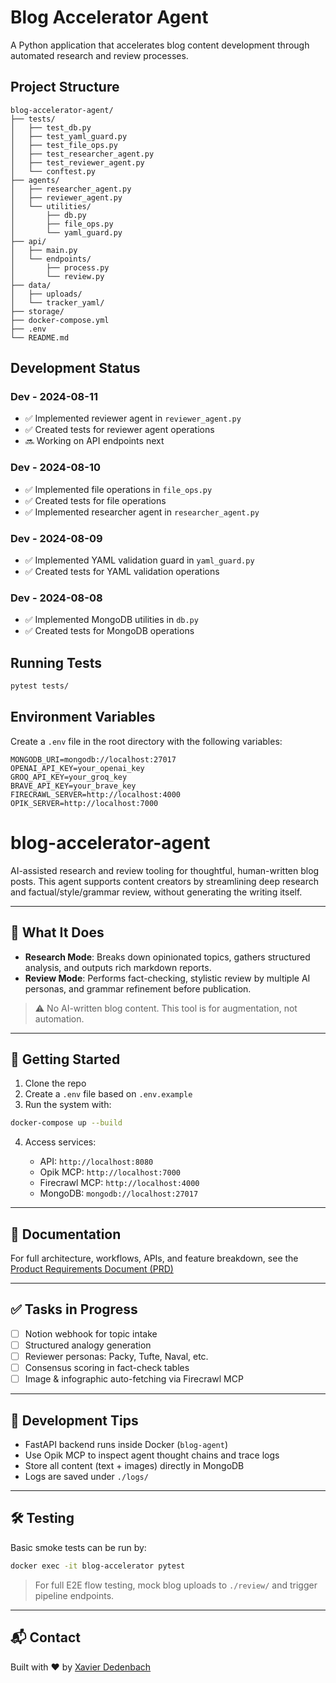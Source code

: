 # Blog Accelerator Agent

A Python application that accelerates blog content development through automated research and review processes.

## Project Structure

```
blog-accelerator-agent/
├── tests/
│   ├── test_db.py
│   ├── test_yaml_guard.py
│   ├── test_file_ops.py
│   ├── test_researcher_agent.py
│   ├── test_reviewer_agent.py
│   └── conftest.py
├── agents/
│   ├── researcher_agent.py
│   ├── reviewer_agent.py
│   └── utilities/
│       ├── db.py
│       ├── file_ops.py
│       └── yaml_guard.py
├── api/
│   ├── main.py
│   └── endpoints/
│       ├── process.py
│       └── review.py
├── data/
│   ├── uploads/
│   └── tracker_yaml/
├── storage/
├── docker-compose.yml
├── .env
└── README.md
```

## Development Status

### Dev - 2024-08-11
- ✅ Implemented reviewer agent in `reviewer_agent.py`
- ✅ Created tests for reviewer agent operations
- 🔜 Working on API endpoints next

### Dev - 2024-08-10
- ✅ Implemented file operations in `file_ops.py`
- ✅ Created tests for file operations
- ✅ Implemented researcher agent in `researcher_agent.py`

### Dev - 2024-08-09
- ✅ Implemented YAML validation guard in `yaml_guard.py`
- ✅ Created tests for YAML validation operations

### Dev - 2024-08-08
- ✅ Implemented MongoDB utilities in `db.py`
- ✅ Created tests for MongoDB operations

## Running Tests

```bash
pytest tests/
```

## Environment Variables

Create a `.env` file in the root directory with the following variables:

```
MONGODB_URI=mongodb://localhost:27017
OPENAI_API_KEY=your_openai_key
GROQ_API_KEY=your_groq_key
BRAVE_API_KEY=your_brave_key
FIRECRAWL_SERVER=http://localhost:4000
OPIK_SERVER=http://localhost:7000
```

# blog-accelerator-agent

AI-assisted research and review tooling for thoughtful, human-written blog posts. This agent supports content creators by streamlining deep research and factual/style/grammar review, without generating the writing itself.

---

## 🧠 What It Does

* **Research Mode**: Breaks down opinionated topics, gathers structured analysis, and outputs rich markdown reports.
* **Review Mode**: Performs fact-checking, stylistic review by multiple AI personas, and grammar refinement before publication.

> ⚠️ No AI-written blog content. This tool is for augmentation, not automation.

---

## 🚀 Getting Started

1. Clone the repo
2. Create a `.env` file based on `.env.example`
3. Run the system with:

```bash
docker-compose up --build
```

4. Access services:

   * API: `http://localhost:8080`
   * Opik MCP: `http://localhost:7000`
   * Firecrawl MCP: `http://localhost:4000`
   * MongoDB: `mongodb://localhost:27017`

---

## 📄 Documentation

For full architecture, workflows, APIs, and feature breakdown, see the [Product Requirements Document (PRD)](./docs/PRD.md)

---

## ✅ Tasks in Progress

* [ ] Notion webhook for topic intake
* [ ] Structured analogy generation
* [ ] Reviewer personas: Packy, Tufte, Naval, etc.
* [ ] Consensus scoring in fact-check tables
* [ ] Image & infographic auto-fetching via Firecrawl MCP

---

## 🧪 Development Tips

* FastAPI backend runs inside Docker (`blog-agent`)
* Use Opik MCP to inspect agent thought chains and trace logs
* Store all content (text + images) directly in MongoDB
* Logs are saved under `./logs/`

---

## 🛠️ Testing

Basic smoke tests can be run by:

```bash
docker exec -it blog-accelerator pytest
```

> For full E2E flow testing, mock blog uploads to `./review/` and trigger pipeline endpoints.

---

## 📬 Contact

Built with ❤️ by [Xavier Dedenbach](https://github.com/xdede)
